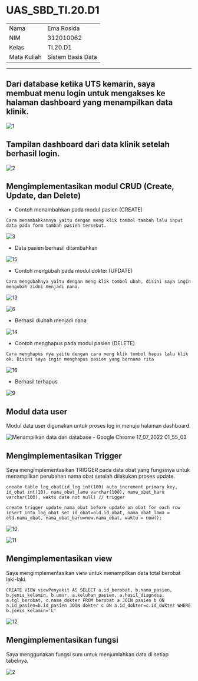 # UAS_SBD_TI.20.D1

<table>
  <tr>
    <td>Nama</td>
    <td>Ema Rosida</td>
  </tr>
  <tr>
    <td>NIM</td>
    <td>312010062</td>
  </tr>
  <tr>
    <td>Kelas</td>
    <td>TI.20.D1</td>
  </tr>
  <tr>
    <td>Mata Kuliah</td>
    <td>Sistem Basis Data</td>
  </tr>
 </table>
  
  <hr/>

## Dari database ketika UTS kemarin, saya membuat menu login untuk mengakses ke halaman dashboard yang menampilkan data klinik.

![1](https://user-images.githubusercontent.com/101863671/179366332-bb53facb-975c-4098-8450-dfe3b9b8f4dd.png)

## Tampilan dashboard dari data klinik setelah berhasil login.

![2](https://user-images.githubusercontent.com/101863671/179366450-679fefeb-d1b7-454b-a57b-964333bc10bb.png)

## Mengimplementasikan modul CRUD (Create, Update, dan Delete)

- Contoh menambahkan pada modul pasien (CREATE)

```Cara menambahkannya yaitu dengan meng klik tombol tambah lalu input data pada form tambah pasien tersebut.```

![3](https://user-images.githubusercontent.com/101863671/179367578-5b734b19-7e19-4392-9cac-2026b3227c9a.png)

- Data pasien berhasil ditambahkan 

![15](https://user-images.githubusercontent.com/101863671/179369407-f7000541-1ac5-429a-96c2-7c78ea291de3.png)

- Contoh mengubah pada modul dokter (UPDATE)

```Cara mengubahnya yaitu dengan meng klik tombol ubah, disini saya ingin mengubah zidni menjadi nana.```

![13](https://user-images.githubusercontent.com/101863671/179369278-0c6e8bad-568f-429a-91b0-8deedb959979.png)

![6](https://user-images.githubusercontent.com/101863671/179367975-0e1f04e4-c171-423e-aedf-b97d88a87a28.png)

- Berhasil diubah menjadi nana

![14](https://user-images.githubusercontent.com/101863671/179369346-da2afe86-efe4-4826-835a-b3b3805979b1.png)

- Contoh menghapus pada modul pasien (DELETE)

```Cara menghapus nya yaitu dengan cara meng klik tombol hapus lalu klik ok. Disini saya ingin menghapus pasien yang bernama rita```

![16](https://user-images.githubusercontent.com/101863671/179369442-c8737ec5-463f-486d-90dc-af3b1b3dea6c.png)

- Berhasil terhapus 

![9](https://user-images.githubusercontent.com/101863671/179368184-000548fb-71b8-4d22-a552-2350d007f70d.png)

## Modul data user

Modul data user digunakan untuk proses log in menuju halaman dashboard.

![Menampilkan data dari database - Google Chrome 17_07_2022 01_55_03](https://user-images.githubusercontent.com/101863671/179368467-beb5a1a0-d2b8-4f94-8e02-e4744fdc588f.png)

## Mengimplementasikan Trigger

Saya mengimplementasikan TRIGGER pada data obat yang fungsinya untuk menampilkan perubahan nama obat setelah dilakukan proses update.

```create table log_obat(id_log int(100) auto_increment primary key, id_obat int(10), nama_obat_lama varchar(100), nama_obat_baru varchar(100), waktu date not null) // trigger```

```create trigger update_nama_obat before update on obat for each row insert into log_obat set id_obat=old.id_obat, nama_obat_lama = old.nama_obat, nama_obat_baru=new.nama_obat, waktu = now();```

![10](https://user-images.githubusercontent.com/101863671/179368349-bae1ce2c-9a10-4bba-9180-4cb2318eace6.png)

![11](https://user-images.githubusercontent.com/101863671/179368354-594a5d42-cc27-4da3-9086-fa45c553e51d.png)

## Mengimplementasikan view

Saya mengimplementasikan view untuk menampilkan data total berobat laki-laki.

```CREATE VIEW viewPenyakit AS SELECT a.id_berobat, b.nama_pasien, b.jenis_kelamin, b.umur, a.keluhan_pasien, a.hasil_diagnosa, a.tgl_berobat, c.nama_dokter FROM berobat a JOIN pasien b ON a.id_pasien=b.id_pasien JOIN dokter c ON a.id_dokter=c.id_dokter WHERE b.jenis_kelamin='L'```

![12](https://user-images.githubusercontent.com/101863671/179368810-1f2e0514-7256-4766-b25a-85da2e69aeef.png)

## Mengimplementasikan fungsi

Saya menggunakan fungsi sum untuk menjumlahkan data di setiap tabelnya.

![2](https://user-images.githubusercontent.com/101863671/179368918-cf83f9d8-751c-4fb3-95ab-c179214dedc7.png)









